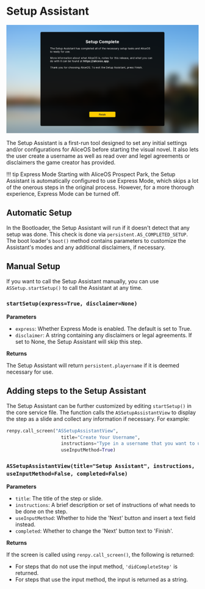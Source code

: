 #  Setup Assistant

![Setup assistant](../images/system/setup-assistant.png)

The Setup Assistant is a first-run tool designed to set any initial settings and/or configurations for AliceOS before starting the visual novel. It also lets the user create a username as well as read over and legel agreements or disclaimers the game creator has provided.

!!! tip Express Mode
    Starting with AliceOS Prospect Park, the Setup Assistant is automatically configured to use Express Mode, which skips a lot of the onerous steps in the original process. However, for a more thorough experience, Express Mode can be turned off.

## Automatic Setup

In the Bootloader, the Setup Assistant will run if it doesn't detect that any setup was done. This check is done via `persistent.AS_COMPLETED_SETUP`. The boot loader's `boot()` method contains parameters to customize the Assistant's modes and any additional disclaimers, if necessary.

## Manual Setup

If you want to call the Setup Assistant manually, you can use `ASSetup.startSetup()` to call the Assistant at any time.

### `startSetup(express=True, disclaimer=None)`

**Parameters**

- `express`: Whether Express Mode is enabled. The default is set to True.
- `disclaimer`: A string containing any disclaimers or legal agreements. If set to None, the Setup Assistant will skip this step.

**Returns**

The Setup Assistant will return `persistent.playername` if it is deemed necessary for use.

## Adding steps to the Setup Assistant

The Setup Assistant can be further customized by editing `startSetup()` in the core service file. The function calls the `ASSetupAssistantView` to display the step as a slide and collect any information if necessary. For example:

```python
renpy.call_screen("ASSetupAssistantView", 
                    title="Create Your Username", 
                    instructions="Type in a username that you want to use while using AliceOS. This name will also appear as your character name if applicable.", 
                    useInputMethod=True)
```

### `ASSetupAssistantView(title="Setup Assistant", instructions, useInputMethod=False, completed=False)`

**Parameters**

- `title`: The title of the step or slide.
- `instructions`: A brief description or set of instructions of what needs to be done on the step.
- `useInputMethod`: Whether to hide the 'Next' button and insert a text field instead.
- `completed`: Whether to change the 'Next' button text to 'Finish'.

**Returns**

If the screen is called using `renpy.call_screen()`, the following is returned:

- For steps that do not use the input method, `'didCompleteStep'` is returned.
- For steps that use the input method, the input is returned as a string.
